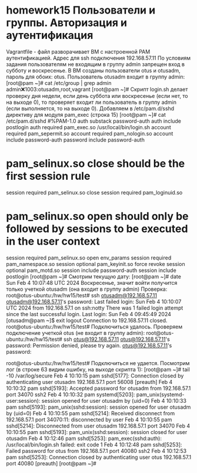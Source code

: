 # homework15 Пользователи и группы. Авторизация и аутентификация
Vagrantfile - файл разворачивает ВМ с настроенной PAM аутентификацией. Адрес для ssh подключения 192.168.57.11
По условиям задания пользователям не входящим в группу admin запрещен вход в субботу и воскресенье.
В ВМ созданы пользователи otus и otusadm, пароль для обоих: otus.
Пользователь otusadm входит в группу admin:
[root@pam ~]# cat /etc/group | grep admin
admin:x:1003:otusadm,root,vagrant
[root@pam ~]# 
Скрипт login.sh делает проверку дня недели, если день суббота или воскресенье (если нет, то на выходе 0), то проверяет входит ли пользователь в группу admin (если выполняется, то на выходе 0).
Добавляем в /etc/pam.d/sshd директиву для модуля pam_exec (строка 15)
[root@pam ~]# cat /etc/pam.d/sshd
#%PAM-1.0
auth       substack     password-auth
auth       include      postlogin
auth       required     pam_exec.so /usr/local/bin/login.sh
account    required     pam_sepermit.so
account    required     pam_nologin.so
account    include      password-auth
password   include      password-auth
# pam_selinux.so close should be the first session rule
session    required     pam_selinux.so close
session    required     pam_loginuid.so
# pam_selinux.so open should only be followed by sessions to be executed in the user context
session    required     pam_selinux.so open env_params
session    required     pam_namespace.so
session    optional     pam_keyinit.so force revoke
session    optional     pam_motd.so
session    include      password-auth
session    include      postlogin
[root@pam ~]# 
Смотрим текущую дату:
[root@pam ~]# date
Sun Feb  4 10:07:48 UTC 2024
Воскресенье, значит войти получится только учеткой otusadm (она входит в группу admin)
Проверка:
root@otus-ubuntu:/hw/hw15/test# ssh otusadm@192.168.57.11
otusadm@192.168.57.11's password: 
Last failed login: Sun Feb  4 10:10:07 UTC 2024 from 192.168.57.1 on ssh:notty
There was 1 failed login attempt since the last successful login.
Last login: Sun Feb  4 09:45:49 2024
[otusadm@pam ~]$ exit
logout
Connection to 192.168.57.11 closed.
root@otus-ubuntu:/hw/hw15/test# 
Подключиться удалось.
Проверяем подключение учеткой otus (не входит в группу admin):
root@otus-ubuntu:/hw/hw15/test# ssh otus@192.168.57.11
otus@192.168.57.11's password: 
Permission denied, please try again.
otus@192.168.57.11's password: 

root@otus-ubuntu:/hw/hw15/test# 
Подключиться не удается.
Посмотрим лог (в строке 63 видим ошибку, на выходе скрипта 1):
[root@pam ~]# tail -10 /var/log/secure 
Feb  4 10:10:15 pam sshd[5177]: Connection closed by authenticating user otusadm 192.168.57.1 port 56008 [preauth]
Feb  4 10:10:32 pam sshd[5193]: Accepted password for otusadm from 192.168.57.1 port 34070 ssh2
Feb  4 10:10:32 pam systemd[5203]: pam_unix(systemd-user:session): session opened for user otusadm by (uid=0)
Feb  4 10:10:33 pam sshd[5193]: pam_unix(sshd:session): session opened for user otusadm by (uid=0)
Feb  4 10:10:55 pam sshd[5214]: Received disconnect from 192.168.57.1 port 34070:11: disconnected by user
Feb  4 10:10:55 pam sshd[5214]: Disconnected from user otusadm 192.168.57.1 port 34070
Feb  4 10:10:55 pam sshd[5193]: pam_unix(sshd:session): session closed for user otusadm
Feb  4 10:12:46 pam sshd[5253]: pam_exec(sshd:auth): /usr/local/bin/login.sh failed: exit code 1
Feb  4 10:12:48 pam sshd[5253]: Failed password for otus from 192.168.57.1 port 40080 ssh2
Feb  4 10:12:53 pam sshd[5253]: Connection closed by authenticating user otus 192.168.57.1 port 40080 [preauth]
[root@pam ~]# 

